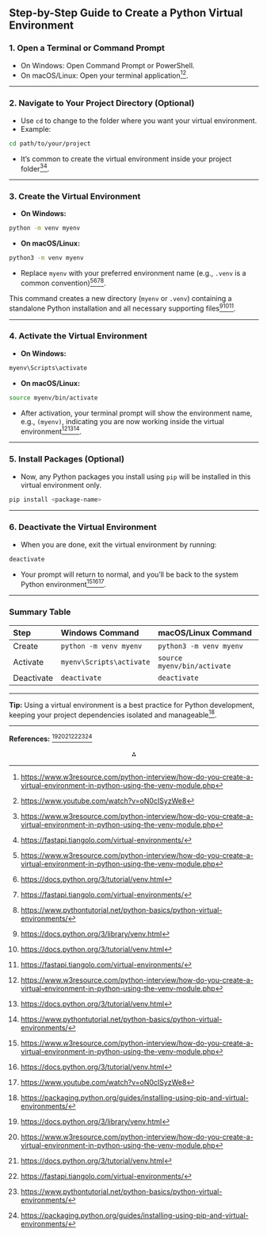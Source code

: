 ## Step-by-Step Guide to Create a Python Virtual Environment

### 1. Open a Terminal or Command Prompt

- On Windows: Open Command Prompt or PowerShell.
- On macOS/Linux: Open your terminal application[^2][^4].

---

### 2. Navigate to Your Project Directory (Optional)

- Use `cd` to change to the folder where you want your virtual environment.
- Example:

```bash
cd path/to/your/project
```

- It’s common to create the virtual environment inside your project folder[^2][^5].

---

### 3. Create the Virtual Environment

- **On Windows:**

```bash
python -m venv myenv
```

- **On macOS/Linux:**

```bash
python3 -m venv myenv
```

- Replace `myenv` with your preferred environment name (e.g., `.venv` is a common convention)[^2][^3][^5][^6].

This command creates a new directory (`myenv` or `.venv`) containing a standalone Python installation and all necessary supporting files[^1][^3][^5].

---

### 4. Activate the Virtual Environment

- **On Windows:**

```bash
myenv\Scripts\activate
```

- **On macOS/Linux:**

```bash
source myenv/bin/activate
```

- After activation, your terminal prompt will show the environment name, e.g., `(myenv)`, indicating you are now working inside the virtual environment[^2][^3][^6].

---

### 5. Install Packages (Optional)

- Now, any Python packages you install using `pip` will be installed in this virtual environment only.

```bash
pip install <package-name>
```


---

### 6. Deactivate the Virtual Environment

- When you are done, exit the virtual environment by running:

```bash
deactivate
```

- Your prompt will return to normal, and you’ll be back to the system Python environment[^2][^3][^4].

---

### Summary Table

| Step | Windows Command | macOS/Linux Command |
| :-- | :-- | :-- |
| Create | `python -m venv myenv` | `python3 -m venv myenv` |
| Activate | `myenv\Scripts\activate` | `source myenv/bin/activate` |
| Deactivate | `deactivate` | `deactivate` |


---

**Tip:**
Using a virtual environment is a best practice for Python development, keeping your project dependencies isolated and manageable[^7].

---

**References:**
[^1][^2][^3][^5][^6][^7]

<div style="text-align: center">⁂</div>

[^1]: https://docs.python.org/3/library/venv.html

[^2]: https://www.w3resource.com/python-interview/how-do-you-create-a-virtual-environment-in-python-using-the-venv-module.php

[^3]: https://docs.python.org/3/tutorial/venv.html

[^4]: https://www.youtube.com/watch?v=oN0cISyzWe8

[^5]: https://fastapi.tiangolo.com/virtual-environments/

[^6]: https://www.pythontutorial.net/python-basics/python-virtual-environments/

[^7]: https://packaging.python.org/guides/installing-using-pip-and-virtual-environments/

[^8]: https://realpython.com/python-virtual-environments-a-primer/

[^9]: https://www.w3schools.com/python/python_virtualenv.asp

[^10]: https://www.youtube.com/watch?v=ySk09NKutm8

